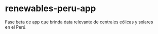 # renewables-peru-app
Fase beta de app que brinda data relevante de centrales eólicas y solares en el Perú.
